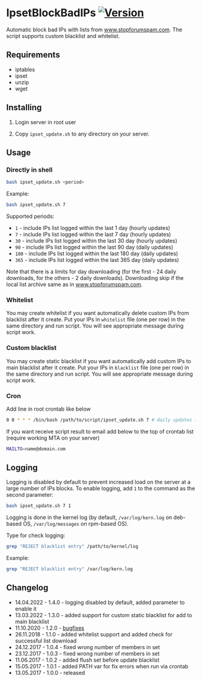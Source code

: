 # IpsetBlockBadIPs [![Version](https://img.shields.io/badge/version-v1.4.0-brightgreen.svg)](https://github.com/zevilz/IpsetBlockBadIPs/releases/tag/1.4.0)

Automatic block bad IPs with lists from www.stopforumspam.com. The script supports custom blacklist and whitelist.

## Requirements

- iptables
- ipset
- unzip
- wget

## Installing

1. Login server in root user

2. Copy `ipset_update.sh` to any directory on your server.

## Usage

### Directly in shell

```bash
bash ipset_update.sh <period>
```

Example:

```bash
bash ipset_update.sh 7
```

Supported periods:

- `1` - include IPs list logged within the last 1 day (hourly updates)
- `7` - include IPs list logged within the last 7 day (hourly updates)
- `30` - include IPs list logged within the last 30 day (hourly updates)
- `90` - include IPs list logged within the last 90 day (daily updates)
- `180` - include IPs list logged within the last 180 day (daily updates)
- `365` - include IPs list logged within the last 365 day (daily updates)

Note that there is a limits for day downloading (for the first - 24 daily downloads, for the others - 2 daily downloads). Downloading skip if the local list archive same as in www.stopforumspam.com.

### Whitelist

You may create whitelist if you want automatically delete custom IPs from blacklist after it create. Put your IPs in `whitelist` file (one per row) in the same directory and run script. You will see appropriate message during script work.

### Custom blacklist

You may create static blacklist if you want automatically add custom IPs to main blacklist after it create. Put your IPs in `blacklist` file (one per row) in the same directory and run script. You will see appropriate message during script work.

### Cron

Add line in root crontab like below

```bash
0 0 * * * /bin/bash /path/to/script/ipset_update.sh 7 # daily updates in 00:00 with including IPs list logged within the last 7 day
```

If you want receive script result to email add below to the top of crontab list (require working MTA on your server)

```bash
MAILTO=name@domain.com
```

## Logging

Logging is disabled by default to prevent increased load on the server at a large number of IPs blocks. To enable logging, add `1` to the command as the second parameter:

```bash
bash ipset_update.sh 7 1
```

Logging is done in the kernel log (by default, `/var/log/kern.log` on deb-based OS, `/var/log/messages` on rpm-based OS).

Type for check logging:

```bash
grep "REJECT blacklist entry" /path/to/kernel/log
```

Example:

```bash
grep "REJECT blacklist entry" /var/log/kern.log
```

Changelog
---------

- 14.04.2022 - 1.4.0 - logging disabled by default, added parameter to enable it
- 13.03.2022 - 1.3.0 - added support for custom static blacklist for add to main blacklist
- 11.10.2020 - 1.2.0 - [bugfixes](https://github.com/zevilz/IpsetBlockBadIPs/releases/tag/1.2.0)
- 26.11.2018 - 1.1.0 - added whitelist support and added check for successful list download
- 24.12.2017 - 1.0.4 - fixed wrong number of members in set
- 23.12.2017 - 1.0.3 - fixed wrong number of members in set
- 11.06.2017 - 1.0.2 - added flush set before update blacklist
- 15.05.2017 - 1.0.1 - added PATH var for fix errors when run via crontab
- 13.05.2017 - 1.0.0 - released
